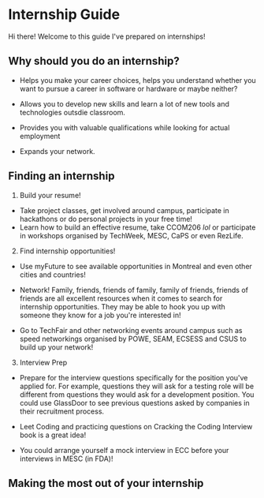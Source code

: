 # Internship Guide

Hi there! Welcome to this guide I've prepared on internships!

## Why should you do an internship?

* Helps you make your career choices, helps you understand whether you want to pursue a career in software or hardware or maybe neither?

* Allows you to develop new skills and learn a lot of new tools and technologies outsdie classroom.

* Provides you with valuable qualifications while looking for actual employment

* Expands your network.

## Finding an internship

1. Build your resume!

* Take project classes, get involved around campus, participate in hackathons or do personal projects in your free time!
* Learn how to build an effective resume, take CCOM206 _lol_ or participate in workshops organised by TechWeek, MESC, CaPS or even RezLife.

2. Find internship opportunities!

* Use myFuture to see available opportunities in Montreal and even other cities and countries!

* Network! Family, friends, friends of family, family of friends, friends of friends are all excellent resources when it comes to search for internship opportunities. They may be able to hook you up with someone they know for a job you're interested in!

* Go to TechFair and other networking events around campus such as speed networkings organised by POWE, SEAM, ECSESS and CSUS to build up your network!

3. Interview Prep

* Prepare for the interview questions specifically for the position you've applied for. For example, questions they will ask for a testing role will be different from questions they would ask for a development position. You could use GlassDoor to see previous questions asked by companies in their recruitment process. 

* Leet Coding and practicing questions on Cracking the Coding Interview book is a great idea!

* You could arrange yourself a mock interview in ECC before your interviews in MESC (in FDA)!


## Making the most out of your internship